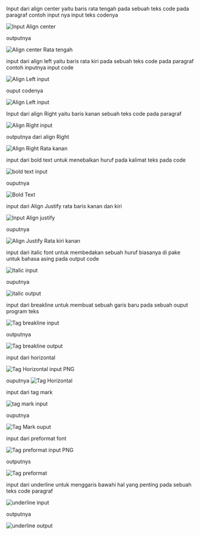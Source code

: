 Input dari align center yaitu baris rata tengah pada sebuah teks code pada paragraf contoh input nya
input teks codenya

![Input Align center](https://user-images.githubusercontent.com/56244106/112916510-e6193e00-912a-11eb-8c38-6d9b031f0c7c.PNG)

outputnya

![Align center Rata tengah](https://user-images.githubusercontent.com/56244106/112916563-ff21ef00-912a-11eb-892e-863acaba2cea.PNG)

input dari align left yaitu baris rata kiri pada sebuah teks code pada paragraf contoh inputnya
input code

![Align Left input](https://user-images.githubusercontent.com/56244106/112916865-9ab35f80-912b-11eb-8368-8588c8c610a1.PNG)

ouput codenya


![Align Left input](https://user-images.githubusercontent.com/56244106/112919385-3bf0e480-9131-11eb-99b8-be78d657a2ff.PNG)


Input dari align Right yaitu baris kanan sebuah teks code pada paragraf

![Align Right input](https://user-images.githubusercontent.com/56244106/112920599-7e1b2580-9133-11eb-9a53-1c8a02c0c401.PNG)

outputnya dari align Right

![Align Right Rata kanan](https://user-images.githubusercontent.com/56244106/112920631-8d01d800-9133-11eb-8366-0e87d9bebab2.PNG)


input dari bold text untuk menebalkan huruf pada kalimat teks pada code

![bold text input](https://user-images.githubusercontent.com/56244106/112920798-dfdb8f80-9133-11eb-8aba-ad68ca66d277.PNG)

ouputnya

![Bold Text](https://user-images.githubusercontent.com/56244106/112920936-1c0ef000-9134-11eb-8e05-932ca83572a5.PNG)

input dari Align Justify rata baris kanan dan kiri

![Input Align justify](https://user-images.githubusercontent.com/56244106/112921214-93448400-9134-11eb-8d85-56c7a0b6c95d.PNG)

ouputnya

![Align Justify Rata kiri kanan](https://user-images.githubusercontent.com/56244106/112921295-b7a06080-9134-11eb-8c90-cfc3ee20f3c8.PNG)

input dari italic font untuk membedakan sebuah huruf biasanya di pake untuk bahasa asing pada output code

![Italic input](https://user-images.githubusercontent.com/56244106/112921476-0b12ae80-9135-11eb-85bb-4f1ef1b06cf4.PNG)

ouputnya

![italic output](https://user-images.githubusercontent.com/56244106/112921511-18c83400-9135-11eb-9540-32ff7f10563e.PNG)

input dari breakline untuk membuat sebuah garis baru pada sebuah ouput program teks

![Tag breakline input](https://user-images.githubusercontent.com/56244106/112921610-49a86900-9135-11eb-942a-07526f7b6eae.PNG)

outputnya

![Tag breakline output](https://user-images.githubusercontent.com/56244106/112921655-5d53cf80-9135-11eb-9cb4-dda7290b2720.PNG)

input dari horizontal 

![Tag Horizontal input PNG](https://user-images.githubusercontent.com/56244106/112921717-81171580-9135-11eb-8f31-76d0f5842b86.PNG)

ouputnya
![Tag Horizontal](https://user-images.githubusercontent.com/56244106/112921768-8f653180-9135-11eb-9276-aa496c0f5dad.PNG)

input dari tag mark

![tag mark input](https://user-images.githubusercontent.com/56244106/112921868-b6bbfe80-9135-11eb-9451-494786dad918.PNG)

ouputnya

![Tag Mark ouput](https://user-images.githubusercontent.com/56244106/112921925-d05d4600-9135-11eb-8aa7-bfa155b1d2b0.PNG)

input dari preformat font

![Tag preformat input PNG](https://user-images.githubusercontent.com/56244106/112922036-fedb2100-9135-11eb-95d0-475b03e923e5.PNG)

outputnys

![Tag preformat](https://user-images.githubusercontent.com/56244106/112922094-14504b00-9136-11eb-9b39-8a39ed15d778.PNG)

input dari underline untuk menggaris bawahi hal yang penting pada sebuah teks code paragraf

![underline input](https://user-images.githubusercontent.com/56244106/112922206-49f53400-9136-11eb-8719-b03191ab4d35.PNG)

outputnya

![underline output](https://user-images.githubusercontent.com/56244106/112922248-57aab980-9136-11eb-831d-cf104b384a90.PNG)

